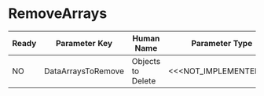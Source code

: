 # RemoveArrays #

| Ready | Parameter Key | Human Name | Parameter Type | Parameter Class |
|-------|---------------|------------|-----------------|----------------|
| NO | DataArraysToRemove | Objects to Delete | <<<NOT_IMPLEMENTED>>> | DataContainerArrayProxyFilterParameter |
